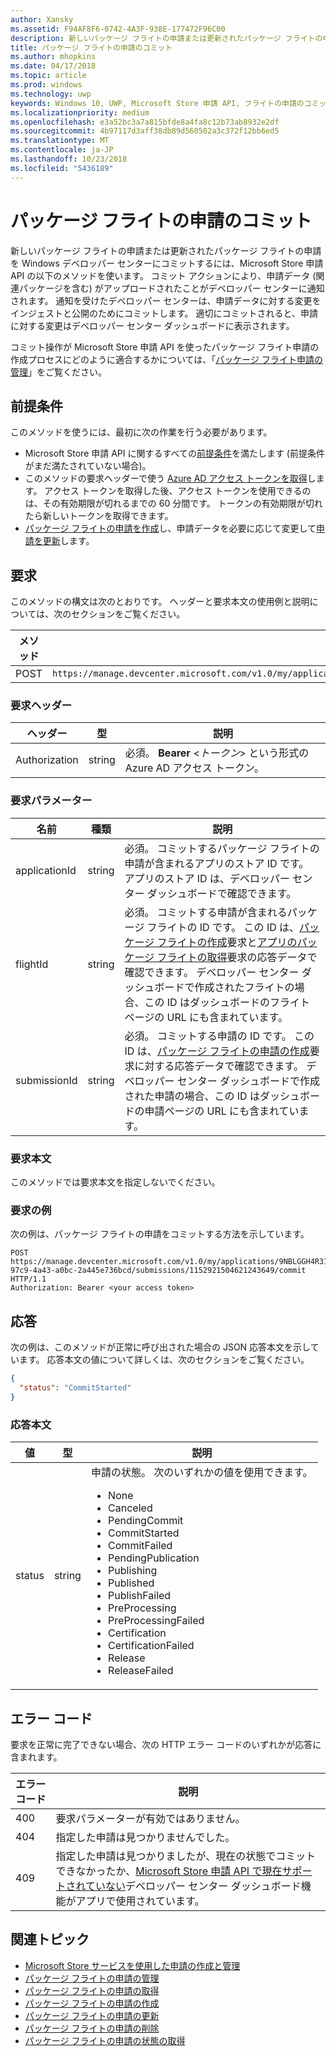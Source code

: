 ```yaml
---
author: Xansky
ms.assetid: F94AF8F6-0742-4A3F-938E-177472F96C00
description: 新しいパッケージ フライトの申請または更新されたパッケージ フライトの申請を Windows デベロッパー センターにコミットするには、Microsoft Store 申請 API の以下のメソッドを使います。
title: パッケージ フライトの申請のコミット
ms.author: mhopkins
ms.date: 04/17/2018
ms.topic: article
ms.prod: windows
ms.technology: uwp
keywords: Windows 10, UWP, Microsoft Store 申請 API, フライトの申請のコミット
ms.localizationpriority: medium
ms.openlocfilehash: e3a52bc3a7a815bfde8a4fa8c12b73ab8932e2df
ms.sourcegitcommit: 4b97117d3aff38db89d560502a3c372f12bb6ed5
ms.translationtype: MT
ms.contentlocale: ja-JP
ms.lasthandoff: 10/23/2018
ms.locfileid: "5436189"
---
```

# <a name="commit-a-package-flight-submission"></a>パッケージ フライトの申請のコミット

新しいパッケージ フライトの申請または更新されたパッケージ フライトの申請を Windows デベロッパー センターにコミットするには、Microsoft Store 申請 API の以下のメソッドを使います。 コミット アクションにより、申請データ (関連パッケージを含む) がアップロードされたことがデベロッパー センターに通知されます。 通知を受けたデベロッパー センターは、申請データに対する変更をインジェストと公開のためにコミットします。 適切にコミットされると、申請に対する変更はデベロッパー センター ダッシュボードに表示されます。

コミット操作が Microsoft Store 申請 API を使ったパッケージ フライト申請の作成プロセスにどのように適合するかについては、「[パッケージ フライト申請の管理](manage-flight-submissions.md)」をご覧ください。

## <a name="prerequisites"></a>前提条件

このメソッドを使うには、最初に次の作業を行う必要があります。

* Microsoft Store 申請 API に関するすべての[前提条件](create-and-manage-submissions-using-windows-store-services.md#prerequisites)を満たします (前提条件がまだ満たされていない場合)。
* このメソッドの要求ヘッダーで使う [Azure AD アクセス トークンを取得](create-and-manage-submissions-using-windows-store-services.md#obtain-an-azure-ad-access-token)します。 アクセス トークンを取得した後、アクセス トークンを使用できるのは、その有効期限が切れるまでの 60 分間です。 トークンの有効期限が切れたら新しいトークンを取得できます。
* [パッケージ フライトの申請を作成](create-a-flight-submission.md)し、申請データを必要に応じて変更して[申請を更新](update-a-flight-submission.md)します。

## <a name="request"></a>要求

このメソッドの構文は次のとおりです。 ヘッダーと要求本文の使用例と説明については、次のセクションをご覧ください。

| メソッド | 要求 URI                                                      |
|--------|------------------------------------------------------------------|
| POST    | ```https://manage.devcenter.microsoft.com/v1.0/my/applications/{applicationId}/flights/{flightId}/submissions/{submissionId}/commit``` |


### <a name="request-header"></a>要求ヘッダー

| ヘッダー        | 型   | 説明                                                                 |
|---------------|--------|-----------------------------------------------------------------------------|
| Authorization | string | 必須。 **Bearer** &lt;*トークン*&gt; という形式の Azure AD アクセス トークン。 |


### <a name="request-parameters"></a>要求パラメーター

| 名前        | 種類   | 説明                                                                 |
|---------------|--------|-----------------------------------------------------------------------------|
| applicationId | string | 必須。 コミットするパッケージ フライトの申請が含まれるアプリのストア ID です。 アプリのストア ID は、デベロッパー センター ダッシュボードで確認できます。  |
| flightId | string | 必須。 コミットする申請が含まれるパッケージ フライトの ID です。 この ID は、[パッケージ フライトの作成](create-a-flight.md)要求と[アプリのパッケージ フライトの取得](get-flights-for-an-app.md)要求の応答データで確認できます。 デベロッパー センター ダッシュボードで作成されたフライトの場合、この ID はダッシュボードのフライト ページの URL にも含まれています。  |
| submissionId | string | 必須。 コミットする申請の ID です。 この ID は、[パッケージ フライトの申請の作成](create-a-flight-submission.md)要求に対する応答データで確認できます。 デベロッパー センター ダッシュボードで作成された申請の場合、この ID はダッシュボードの申請ページの URL にも含まれています。  |


### <a name="request-body"></a>要求本文

このメソッドでは要求本文を指定しないでください。

### <a name="request-example"></a>要求の例

次の例は、パッケージ フライトの申請をコミットする方法を示しています。

```
POST https://manage.devcenter.microsoft.com/v1.0/my/applications/9NBLGGH4R315/flights/43e448df-97c9-4a43-a0bc-2a445e736bcd/submissions/1152921504621243649/commit HTTP/1.1
Authorization: Bearer <your access token>
```

## <a name="response"></a>応答

次の例は、このメソッドが正常に呼び出された場合の JSON 応答本文を示しています。 応答本文の値について詳しくは、次のセクションをご覧ください。

```json
{
  "status": "CommitStarted"
}
```

### <a name="response-body"></a>応答本文

| 値      | 型   | 説明                                                                                                                                                                                                                                                                         |
|------------|--------|----------------------------------------------------------------------------------------------------------------------------------------------------------------------------------------------------------------------------------------------------------------------------------------|
| status           | string  | 申請の状態。 次のいずれかの値を使用できます。 <ul><li>None</li><li>Canceled</li><li>PendingCommit</li><li>CommitStarted</li><li>CommitFailed</li><li>PendingPublication</li><li>Publishing</li><li>Published</li><li>PublishFailed</li><li>PreProcessing</li><li>PreProcessingFailed</li><li>Certification</li><li>CertificationFailed</li><li>Release</li><li>ReleaseFailed</li></ul>  |


## <a name="error-codes"></a>エラー コード

要求を正常に完了できない場合、次の HTTP エラー コードのいずれかが応答に含まれます。

| エラー コード |  説明   |
|--------|------------------|
| 400  | 要求パラメーターが有効ではありません。 |
| 404  | 指定した申請は見つかりませんでした。 |
| 409  | 指定した申請は見つかりましたが、現在の状態でコミットできなかったか、[Microsoft Store 申請 API で現在サポートされていない](create-and-manage-submissions-using-windows-store-services.md#not_supported)デベロッパー センター ダッシュボード機能がアプリで使用されています。 |


## <a name="related-topics"></a>関連トピック

* [Microsoft Store サービスを使用した申請の作成と管理](create-and-manage-submissions-using-windows-store-services.md)
* [パッケージ フライトの申請の管理](manage-flight-submissions.md)
* [パッケージ フライトの申請の取得](get-a-flight-submission.md)
* [パッケージ フライトの申請の作成](create-a-flight-submission.md)
* [パッケージ フライトの申請の更新](update-a-flight-submission.md)
* [パッケージ フライトの申請の削除](delete-a-flight-submission.md)
* [パッケージ フライトの申請の状態の取得](get-status-for-a-flight-submission.md)
